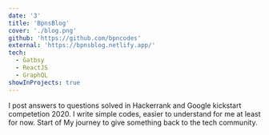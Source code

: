 ```yaml
---
date: '3'
title: 'BpnsBlog'
cover: './blog.png'
github: 'https://github.com/bpncodes'
external: 'https://bpnsblog.netlify.app/'
tech:
  - Gatbsy
  - ReactJS
  - GraphQL
showInProjects: true
---
```


I post answers to questions solved in Hackerrank and Google kickstart competetion 2020. I write simple codes, easier to understand for me at least for now. Start of My journey to give something back to the tech community.
